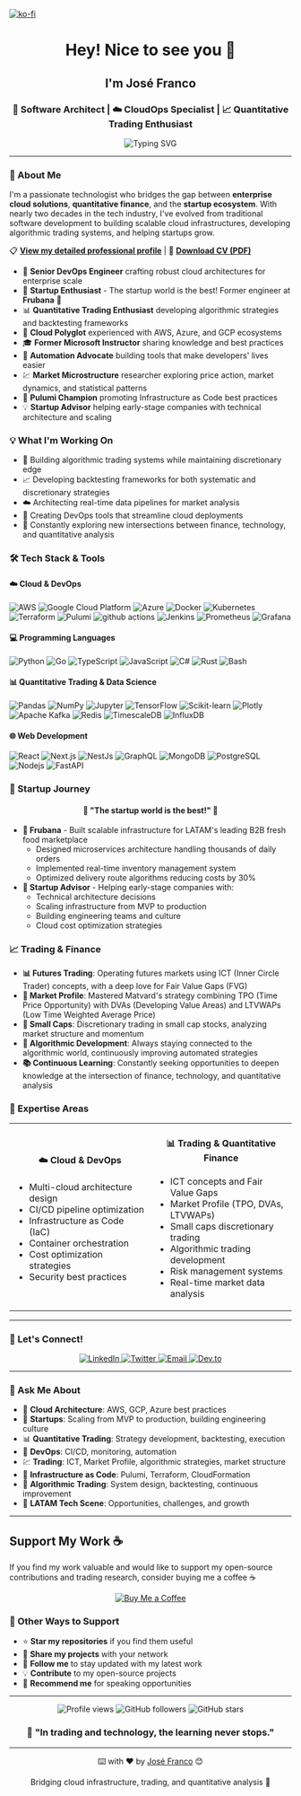 [![ko-fi](https://www.ko-fi.com/img/githubbutton_sm.svg)](https://ko-fi.com/jefrnc)

<div align="center">
  <h1>Hey! Nice to see you 👋</h1>
  <h2>I'm José Franco</h2>
  <h3>🚀 Software Architect | ☁️ CloudOps Specialist | 📈 Quantitative Trading Enthusiast</h3>
</div>

<div align="center">
  <img src="https://readme-typing-svg.demolab.com?font=Fira+Code&pause=1000&color=2196F3&center=true&vCenter=true&width=435&lines=DevOps+Engineer+with+18%2B+years;Cloud+Architecture+Expert;Algorithmic+Trading+Developer;Infrastructure+as+Code+Advocate" alt="Typing SVG" />
</div>

---

### 🎯 About Me

I'm a passionate technologist who bridges the gap between **enterprise cloud solutions**, **quantitative finance**, and the **startup ecosystem**. With nearly two decades in the tech industry, I've evolved from traditional software development to building scalable cloud infrastructures, developing algorithmic trading systems, and helping startups grow.

📋 **[View my detailed professional profile](./PROFILE.md)** | 📄 **[Download CV (PDF)](./CV.pdf)**

- 🔭 **Senior DevOps Engineer** crafting robust cloud architectures for enterprise scale
- 🚀 **Startup Enthusiast** - The startup world is the best! Former engineer at **Frubana** 🥑
- 📊 **Quantitative Trading Enthusiast** developing algorithmic strategies and backtesting frameworks
- 🏢 **Cloud Polyglot** experienced with AWS, Azure, and GCP ecosystems
- 🎓 **Former Microsoft Instructor** sharing knowledge and best practices
- 🤖 **Automation Advocate** building tools that make developers' lives easier
- 💹 **Market Microstructure** researcher exploring price action, market dynamics, and statistical patterns
- 🌟 **Pulumi Champion** promoting Infrastructure as Code best practices
- 💡 **Startup Advisor** helping early-stage companies with technical architecture and scaling

### 💡 What I'm Working On

- 🔄 Building algorithmic trading systems while maintaining discretionary edge
- 📈 Developing backtesting frameworks for both systematic and discretionary strategies
- ☁️ Architecting real-time data pipelines for market analysis
- 🚀 Creating DevOps tools that streamline cloud deployments
- 🌟 Constantly exploring new intersections between finance, technology, and quantitative analysis

### 🛠️ Tech Stack & Tools

#### ☁️ Cloud & DevOps
<p>
  <img alt="AWS" src="https://img.shields.io/badge/-AWS-232F3E?style=flat-square&logo=amazon-aws&logoColor=white" />
  <img alt="Google Cloud Platform" src="https://img.shields.io/badge/-Google_Cloud_Platform-1a73e8?style=flat-square&logo=google-cloud&logoColor=white" />
  <img alt="Azure" src="https://img.shields.io/badge/-Azure-0089D0?style=flat-square&logo=microsoft-azure&logoColor=white" />
  <img alt="Docker" src="https://img.shields.io/badge/-Docker-46a2f1?style=flat-square&logo=docker&logoColor=white" />
  <img alt="Kubernetes" src="https://img.shields.io/badge/-Kubernetes-326CE5?style=flat-square&logo=kubernetes&logoColor=white" />
  <img alt="Terraform" src="https://img.shields.io/badge/-Terraform-7B42BC?style=flat-square&logo=terraform&logoColor=white" />
  <img alt="Pulumi" src="https://img.shields.io/badge/-Pulumi-8A3391?style=flat-square&logo=pulumi&logoColor=white" />
  <img alt="github actions" src="https://img.shields.io/badge/-Github_Actions-2088FF?style=flat-square&logo=github-actions&logoColor=white" />
  <img alt="Jenkins" src="https://img.shields.io/badge/-Jenkins-D24939?style=flat-square&logo=jenkins&logoColor=white" />
  <img alt="Prometheus" src="https://img.shields.io/badge/-Prometheus-E6522C?style=flat-square&logo=prometheus&logoColor=white" />
  <img alt="Grafana" src="https://img.shields.io/badge/-Grafana-F46800?style=flat-square&logo=grafana&logoColor=white" />
</p>

#### 💻 Programming Languages
<p>
  <img alt="Python" src="https://img.shields.io/badge/-Python-3776AB?style=flat-square&logo=python&logoColor=white" />
  <img alt="Go" src="https://img.shields.io/badge/-Go-00ADD8?style=flat-square&logo=go&logoColor=white" />
  <img alt="TypeScript" src="https://img.shields.io/badge/-TypeScript-007ACC?style=flat-square&logo=typescript&logoColor=white" />
  <img alt="JavaScript" src="https://img.shields.io/badge/-JavaScript-F7DF1E?style=flat-square&logo=javascript&logoColor=black" />
  <img alt="C#" src="https://img.shields.io/badge/-C%23-239120?style=flat-square&logo=c-sharp&logoColor=white" />
  <img alt="Rust" src="https://img.shields.io/badge/-Rust-000000?style=flat-square&logo=rust&logoColor=white" />
  <img alt="Bash" src="https://img.shields.io/badge/-Bash-4EAA25?style=flat-square&logo=gnu-bash&logoColor=white" />
</p>

#### 📊 Quantitative Trading & Data Science
<p>
  <img alt="Pandas" src="https://img.shields.io/badge/-Pandas-150458?style=flat-square&logo=pandas&logoColor=white" />
  <img alt="NumPy" src="https://img.shields.io/badge/-NumPy-013243?style=flat-square&logo=numpy&logoColor=white" />
  <img alt="Jupyter" src="https://img.shields.io/badge/-Jupyter-F37626?style=flat-square&logo=jupyter&logoColor=white" />
  <img alt="TensorFlow" src="https://img.shields.io/badge/-TensorFlow-FF6F00?style=flat-square&logo=tensorflow&logoColor=white" />
  <img alt="Scikit-learn" src="https://img.shields.io/badge/-Scikit_learn-F7931E?style=flat-square&logo=scikit-learn&logoColor=white" />
  <img alt="Plotly" src="https://img.shields.io/badge/-Plotly-3F4F75?style=flat-square&logo=plotly&logoColor=white" />
  <img alt="Apache Kafka" src="https://img.shields.io/badge/-Apache_Kafka-231F20?style=flat-square&logo=apache-kafka&logoColor=white" />
  <img alt="Redis" src="https://img.shields.io/badge/-Redis-DC382D?style=flat-square&logo=redis&logoColor=white" />
  <img alt="TimescaleDB" src="https://img.shields.io/badge/-TimescaleDB-FDB515?style=flat-square&logo=timescale&logoColor=black" />
  <img alt="InfluxDB" src="https://img.shields.io/badge/-InfluxDB-22ADF6?style=flat-square&logo=influxdb&logoColor=white" />
</p>

#### 🌐 Web Development
<p>
  <img alt="React" src="https://img.shields.io/badge/-React-45b8d8?style=flat-square&logo=react&logoColor=white" />
  <img alt="Next.js" src="https://img.shields.io/badge/-Next.js-000000?style=flat-square&logo=next.js&logoColor=white" />
  <img alt="NestJs" src="https://img.shields.io/badge/-NestJs-ea2845?style=flat-square&logo=nestjs&logoColor=white" />
  <img alt="GraphQL" src="https://img.shields.io/badge/-GraphQL-E10098?style=flat-square&logo=graphql&logoColor=white" />
  <img alt="MongoDB" src="https://img.shields.io/badge/-MongoDB-13aa52?style=flat-square&logo=mongodb&logoColor=white" />
  <img alt="PostgreSQL" src="https://img.shields.io/badge/-PostgreSQL-336791?style=flat-square&logo=postgresql&logoColor=white" />
  <img alt="Nodejs" src="https://img.shields.io/badge/-Nodejs-43853d?style=flat-square&logo=Node.js&logoColor=white" />
  <img alt="FastAPI" src="https://img.shields.io/badge/-FastAPI-009688?style=flat-square&logo=fastapi&logoColor=white" />
</p>

### 🚀 Startup Journey

<div align="center">
  <h4>💚 "The startup world is the best!" 💚</h4>
</div>

- **🥑 Frubana** - Built scalable infrastructure for LATAM's leading B2B fresh food marketplace
  - Designed microservices architecture handling thousands of daily orders
  - Implemented real-time inventory management system
  - Optimized delivery route algorithms reducing costs by 30%
- **🌱 Startup Advisor** - Helping early-stage companies with:
  - Technical architecture decisions
  - Scaling infrastructure from MVP to production
  - Building engineering teams and culture
  - Cloud cost optimization strategies

### 📈 Trading & Finance

- **📊 Futures Trading**: Operating futures markets using ICT (Inner Circle Trader) concepts, with a deep love for Fair Value Gaps (FVG)
- **🎯 Market Profile**: Mastered Matvard's strategy combining TPO (Time Price Opportunity) with DVAs (Developing Value Areas) and LTVWAPs (Low Time Weighted Average Price)
- **💎 Small Caps**: Discretionary trading in small cap stocks, analyzing market structure and momentum
- **🤖 Algorithmic Development**: Always staying connected to the algorithmic world, continuously improving automated strategies
- **📚 Continuous Learning**: Constantly seeking opportunities to deepen knowledge at the intersection of finance, technology, and quantitative analysis

### 🎯 Expertise Areas

<table>
  <tr>
    <td align="center" width="50%">
      <h4>☁️ Cloud & DevOps</h4>
      <ul align="left">
        <li>Multi-cloud architecture design</li>
        <li>CI/CD pipeline optimization</li>
        <li>Infrastructure as Code (IaC)</li>
        <li>Container orchestration</li>
        <li>Cost optimization strategies</li>
        <li>Security best practices</li>
      </ul>
    </td>
    <td align="center" width="50%">
      <h4>📊 Trading & Quantitative Finance</h4>
      <ul align="left">
        <li>ICT concepts and Fair Value Gaps</li>
        <li>Market Profile (TPO, DVAs, LTVWAPs)</li>
        <li>Small caps discretionary trading</li>
        <li>Algorithmic trading development</li>
        <li>Risk management systems</li>
        <li>Real-time market data analysis</li>
      </ul>
    </td>
  </tr>
</table>

---

### 🤝 Let's Connect!

<div align="center">
  <a href="https://linkedin.com/in/jefrnc" target="_blank">
    <img src="https://img.shields.io/badge/-LinkedIn-0077B5?style=for-the-badge&logo=linkedin&logoColor=white" alt="LinkedIn"/>
  </a>
  <a href="https://twitter.com/jefrnc" target="_blank">
    <img src="https://img.shields.io/badge/-Twitter-1DA1F2?style=for-the-badge&logo=twitter&logoColor=white" alt="Twitter"/>
  </a>
  <a href="mailto:your-email@example.com">
    <img src="https://img.shields.io/badge/-Email-D14836?style=for-the-badge&logo=gmail&logoColor=white" alt="Email"/>
  </a>
  <a href="https://dev.to/jefrnc" target="_blank">
    <img src="https://img.shields.io/badge/-Dev.to-0A0A0A?style=for-the-badge&logo=dev.to&logoColor=white" alt="Dev.to"/>
  </a>
</div>

---

### 💬 Ask Me About

- 🚀 **Cloud Architecture**: AWS, GCP, Azure best practices
- 🥑 **Startups**: Scaling from MVP to production, building engineering culture
- 📊 **Quantitative Trading**: Strategy development, backtesting, execution
- 🔧 **DevOps**: CI/CD, monitoring, automation
- 💹 **Trading**: ICT, Market Profile, algorithmic strategies, market structure
- 🌟 **Infrastructure as Code**: Pulumi, Terraform, CloudFormation
- 🤖 **Algorithmic Trading**: System design, backtesting, continuous improvement
- 💚 **LATAM Tech Scene**: Opportunities, challenges, and growth

---

##  Support My Work ☕

If you find my work valuable and would like to support my open-source contributions and trading research, consider buying me a coffee ☕

<div align="center">
  <a href="https://ko-fi.com/jefrnc" target="_blank">
    <img src="https://ko-fi.com/img/githubbutton_sm.svg" alt="Buy Me a Coffee" />
  </a>
</div>

### 🌟 Other Ways to Support

- ⭐ **Star my repositories** if you find them useful
- 🔄 **Share my projects** with your network
- 👥 **Follow me** to stay updated with my latest work
- 💡 **Contribute** to my open-source projects
- 📢 **Recommend me** for speaking opportunities

---

<div align="center">
  <img src="https://komarev.com/ghpvc/?username=jefrnc&label=Profile%20views&color=0e75b6&style=flat" alt="Profile views" />
  <img src="https://img.shields.io/github/followers/jefrnc?label=Followers&style=social" alt="GitHub followers" />
  <img src="https://img.shields.io/github/stars/jefrnc?label=GitHub%20Stars&style=social" alt="GitHub stars" />
</div>

<div align="center">
  <h3>💭 "In trading and technology, the learning never stops."</h3>
</div>

---

<div align="center">
  <p>⌨️ with ❤️ by <a href="https://github.com/jefrnc">José Franco</a> 😊</p>
  <p>Bridging cloud infrastructure, trading, and quantitative analysis 🚀</p>
</div>
